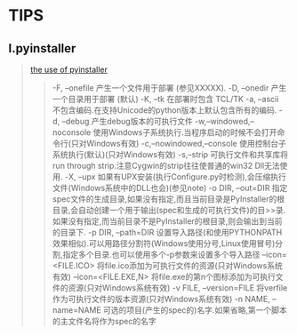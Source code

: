 # TIPS

## Ⅰ.pyinstaller
>[the use of pyinstaller](https://blog.csdn.net/qq_34106574/article/details/82964110)
>>-F, –onefile	产生一个文件用于部署 (参见XXXXX).
>>-D, –onedir	产生一个目录用于部署 (默认)
>>-K, –tk	在部署时包含 TCL/TK
>>-a, –ascii	不包含编码.在支持Unicode的python版本上默认包含所有的编码.
>>-d, –debug	产生debug版本的可执行文件
>>-w,–windowed,–noconsole	使用Windows子系统执行.当程序启动的时候不会打开命令行(只对Windows有效)
>>-c,–nowindowed,–console	使用控制台子系统执行(默认)(只对Windows有效)
>>-s,–strip	可执行文件和共享库将run through strip.注意Cygwin的strip往往使普通的win32 Dll无法使用.
>>-X, –upx	如果有UPX安装(执行Configure.py时检测),会压缩执行文件(Windows系统中的DLL也会)(参见note)
>>-o DIR, –out=DIR	指定spec文件的生成目录,如果没有指定,而且当前目录是PyInstaller的根目录,会自动创建一个用于输出(spec和生成的可执行文件)的目>>录.如果没有指定,而当前目录不是PyInstaller的根目录,则会输出到当前的目录下.
>>-p DIR, –path=DIR	设置导入路径(和使用PYTHONPATH效果相似).可以用路径分割符(Windows使用分号,Linux使用冒号)分割,指定多个目录.也可以使用多个-p参数来设置多个导入路径
>>–icon=<FILE.ICO>	将file.ico添加为可执行文件的资源(只对Windows系统有效)
>>–icon=<FILE.EXE,N>	将file.exe的第n个图标添加为可执行文件的资源(只对Windows系统有效)
>>-v FILE, –version=FILE	将verfile作为可执行文件的版本资源(只对Windows系统有效)
>>-n NAME, –name=NAME	可选的项目(产生的spec的)名字.如果省略,第一个脚本的主文件名将作为spec的名字
